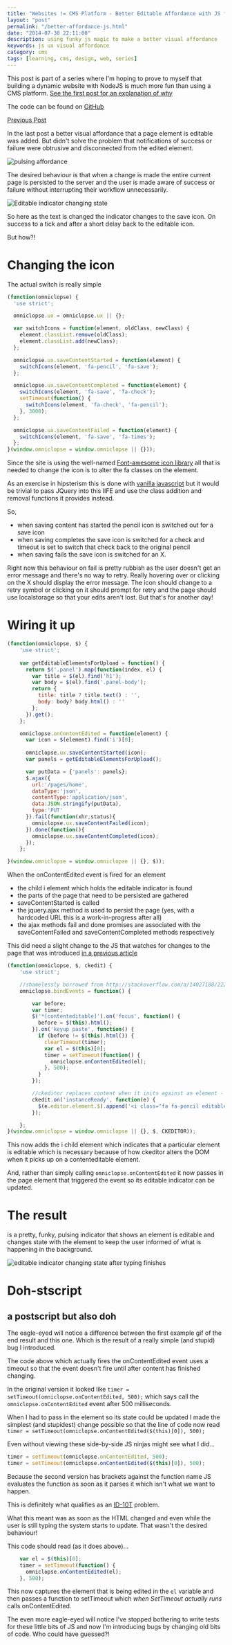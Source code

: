 ```yaml
--- 
title: "Websites != CMS Platform - Better Editable Affordance with JS for great good" 
layout: "post" 
permalink: "/better-affordance-js.html" 
date: "2014-07-30 22:11:00"
description: using funky js magic to make a better visual affordance
keywords: js ux visual affordance
category: cms
tags: [learning, cms, design, web, series]
---
```

This post is part of a series where I'm hoping to prove to myself that building a dynamic website with NodeJS is much more fun than using a CMS platform. [See the first post for an explanation of why](/2014/02/websites-cms.html)

The code can be found on [GitHub](https://github.com/pauldambra/omniclopse)

[Previous Post](/better-affordance.html)

In the last post a better visual affordance that a page element is editable was added. But didn't solve the problem that notifications of success or failure were obtrusive and disconnected from the edited element.

![pulsing affordance](/images/pulse.gif)

<!--more-->

The desired behaviour is that when a change is made the entire current page is persisted to the server and the user is made aware of success or failure without interrupting their workflow unnecessarily.

![Editable indicator changing state](/images/affordance-with-state.gif)

So here as the text is changed the indicator changes to the save icon. On success to a tick and after a short delay back to the editable icon.

But how?!

# Changing the icon
The actual switch is really simple

```js 
(function(omniclopse) {
  'use strict';

  omniclopse.ux = omniclopse.ux || {};

  var switchIcons = function(element, oldClass, newClass) {
    element.classList.remove(oldClass);
    element.classList.add(newClass);
  };

  omniclopse.ux.saveContentStarted = function(element) {
    switchIcons(element, 'fa-pencil', 'fa-save');
  };

  omniclopse.ux.saveContentCompleted = function(element) {
    switchIcons(element, 'fa-save', 'fa-check');
    setTimeout(function() {
      switchIcons(element, 'fa-check', 'fa-pencil');
    }, 3000);
  };

  omniclopse.ux.saveContentFailed = function(element) {
    switchIcons(element, 'fa-save', 'fa-times');
  };
}(window.omniclopse = window.omniclopse || {}));
```

Since the site is using the well-named [Font-awesome icon library](http://fortawesome.github.io/Font-Awesome/) all that is needed to change the icon is to alter the fa classes on the element. 

As an exercise in hipsterism this is done with [vanilla javascript](http://vanilla-js.com/) but it would be trivial to pass JQuery into this IIFE and use the class addition and removal functions it provides instead.

So, 

* when saving content has started the pencil icon is switched out for a save icon
* when saving completes the save icon is switched for a check and timeout is set to switch that check back to the original pencil
* when saving fails the save icon is switched for an X. 

Right now this behaviour on fail is pretty rubbish as the user doesn't get an error message and there's no way to retry. Really hovering over or clicking on the X should display the error message. The icon should change to a retry symbol or clicking on it should prompt for retry and the page should use localstorage so that your edits aren't lost. But that's for another day!

# Wiring it up

```js 
(function(omniclopse, $) {
    'use strict';
    
    var getEditableElementsForUpload = function() {
      return $('.panel').map(function(index, el) {
        var title = $(el).find('h1');
        var body = $(el).find('.panel-body');
        return {
          title: title ? title.text() : '',
          body: body? body.html() : ''
        };
      }).get();
    };

    omniclopse.onContentEdited = function(element) {
      var icon = $(element).find('i')[0];
      
      omniclopse.ux.saveContentStarted(icon);
      var panels = getEditableElementsForUpload();

      var putData = {'panels': panels};
      $.ajax({
        url:'/pages/home',
        dataType:'json',
        contentType:'application/json',
        data:JSON.stringify(putData),
        type:'PUT'
      }).fail(function(xhr,status){
        omniclopse.ux.saveContentFailed(icon);
      }).done(function(){
        omniclopse.ux.saveContentCompleted(icon);
      });
    };

}(window.omniclopse = window.omniclopse || {}, $));
```

When the onContentEdited event is fired for an element 

* the child i element which holds the editable indicator is found 
* the parts of the page that need to be persisted are gathered
* saveContentStarted is called
* the jquery.ajax method is used to persist the page (yes, with a hardcoded URL this is a work-in-progress after all)
* the ajax methods fail and done promises are associated with the saveContentFailed and saveContentCompleted methods respectively

This did need a slight change to the JS that watches for changes to the page that was introduced [in a previous article](/On-Page-Editing.html#edit-event-js)

```js 
(function(omniclopse, $, ckedit) {
    'use strict';

    //shamelessly borrowed from http://stackoverflow.com/a/14027188/222163
    omniclopse.bindEvents = function() {

        var before;
        var timer;
        $('*[contenteditable]').on('focus', function() {
          before = $(this).html();
        }).on('keyup paste', function() { 
          if (before != $(this).html()) { 
            clearTimeout(timer);
            var el = $(this)[0];
            timer = setTimeout(function() {
              omniclopse.onContentEdited(el);
            }, 500);
          }
        });

        //ckeditor replaces content when it inits against an element - yay
        ckedit.on('instanceReady', function(e) {
          $(e.editor.element.$).append('<i class="fa fa-pencil editable-affordance"></i>');
        });

    };    
}(window.omniclopse = window.omniclopse || {}, $, CKEDITOR));
```

This now adds the i child element which indicates that a particular element is editable which is necessary because of how ckeditor alters the DOM when it picks up on a contenteditable element.

And, rather than simply calling `omniclopse.onContentEdited` it now passes in the page element that triggered the event so its editable indicator can be updated.

# The result
is a pretty, funky, pulsing indicator that shows an element is editable and changes state with the element to keep the user informed of what is happening in the background.

![editable indicator changing state after typing finishes](/images/affordance-with-delay.gif)

# Doh-stscript
## a postscript but also doh
The eagle-eyed will notice a difference between the first example gif of the end result and this one. Which is the result of a really simple (and stupid) bug I introduced.

The code above which actually fires the onContentEdited event uses a timeout so that the event doesn't fire until after content has finished changing.

In the original version it looked like `timer = setTimeout(omniclopse.onContentEdited, 500);` which says call the `omniclopse.onContentEdited` event after 500 milliseconds.

When I had to pass in the element so its state could be updated I made the simplest (and stupidest) change possible so that the line of code now read `timer = setTimeout(omniclopse.onContentEdited($(this)[0]), 500);`

Even without viewing these side-by-side JS ninjas might see what I did...

```js 
timer = setTimeout(omniclopse.onContentEdited, 500);
timer = setTimeout(omniclopse.onContentEdited($(this)[0]), 500);
```

Because the second version has brackets against the function name JS evaluates the function as soon as it parses it which isn't what we want to happen.

This is definitely what qualifies as an [ID-10T](http://en.wikipedia.org/wiki/User_error) problem.

What this meant was as soon as the HTML changed and even while the user is still typing the system starts to update. That wasn't the desired behaviour!

This code should read (as it does above)...

```js 
    var el = $(this)[0];
    timer = setTimeout(function() {
      omniclopse.onContentEdited(el);
    }, 500);
```

This now captures the element that is being edited in the `el` variable and then passes a function to setTimeout which *when SetTimeout actually runs* calls onContentEdited.

The even more eagle-eyed will notice I've stopped bothering to write tests for these little bits of JS and now I'm introducing bugs by changing old bits of code. Who could have guessed?!